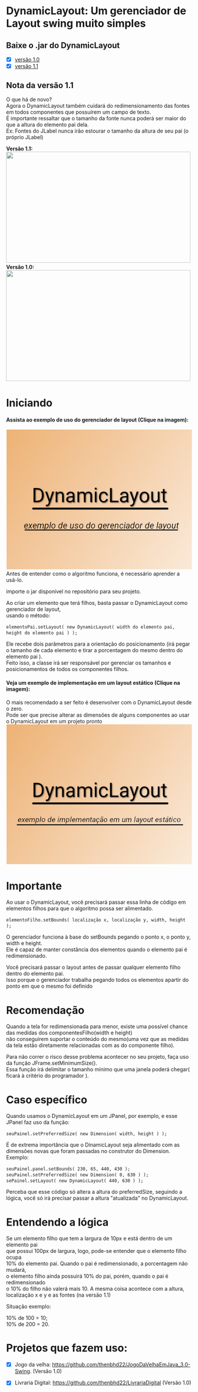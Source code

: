 
# DynamicLayout: Um gerenciador de Layout swing muito simples 


## Baixe o .jar do DynamicLayout

- [x] [versão 1.0](https://github.com/JoaoVictorLacerda/DynamicLayout/raw/main/Jar/DynamicLayout_1.0.jar)  
- [x] [versão 1.1](https://github.com/JoaoVictorLacerda/DynamicLayout/raw/main/Jar/DynamicLayout_1.1.jar)

## Nota da versão 1.1  
O que há de novo?   
Agora o DynamicLayout também cuidará do redimensionamento das fontes em todos componentes que possuírem um campo de texto.  
É importante ressaltar que o tamanho da fonte nunca poderá ser maior do que a altura do elemento pai dela.  
Ex: Fontes do JLabel nunca irão estourar o tamanho da altura de seu pai (o próprio JLabel)
<p>
 <b>Versão 1.1:</b> <br>
 <img width= "500"  height="300" src="./Gifs/DemoV1.1.gif"> <br>
  <b>Versão 1.0:</b> <br>
 <img width= "500"  height="300" src="./Gifs/DevoV1.0.gif">

</p>


# Iniciando
#### Assista ao exemplo de uso do gerenciador de layout (Clique na imagem):
[![](./Imgs/exemploDeUso.jpg)](http://www.youtube.com/watch?v=SAlTZ1a0dNk "Assista o vídeo")  
Antes de entender como o algoritmo funciona, é necessário aprender a usá-lo.  
  
importe o jar disponível no repositório para seu projeto.  
  

Ao criar um elemento que terá filhos, basta passar o DynamicLayout como gerenciador de layout,  
usando o método:
~~~
elementoPai.setLayout( new DynamicLayout( width do elemento pai, height do elemento pai ) );
~~~
Ele recebe dois parâmetros para a orientação do posicionamento (irá pegar o tamanho de cada elemento e tirar a porcentagem do mesmo dentro do elemento pai ).  
Feito isso, a classe irá ser responsável por gerenciar os tamanhos e posicionamentos de todos os componentes filhos.

#### Veja um exemplo de implementação em um layout estático (Clique na imagem):
O mais recomendado a ser feito é desenvolver com o DynamicLayout desde o zero.  
Pode ser que precise alterar as dimensões de alguns componentes ao usar o DynamicLayout em um projeto pronto  
[![](./Imgs/exemplo.LayoutEstatico.jpg)](http://www.youtube.com/watch?v=tZQjtU_Smd0 "Assista o vídeo")
# Importante

Ao usar o DynamicLayout, você precisará passar essa linha de código em elementos filhos para que o algoritmo possa ser alimentado.
~~~
elementoFilho.setBounds( localização x, localização y, width, height );
~~~ 
O gerenciador funciona à base do setBounds pegando o ponto x, o ponto y, width e height.  
Ele é capaz de manter constância dos elementos quando o elemento pai é redimensionado.

Você precisará passar o layout antes de passar qualquer elemento filho dentro do elemento pai.  
Isso porque o gerenciador trabalha pegando todos os elementos apartir do ponto em que o mesmo foi definido

# Recomendação

Quando a tela for redimensionada para menor, existe uma possível chance das medidas dos componentesFilho(width e height)  
não conseguirem suportar o conteúdo do mesmo(uma vez que as medidas da tela estão diretamente relacionadas com as do componente filho).  
  
Para não correr o risco desse problema acontecer no seu projeto, faça uso da função JFrame.setMinimumSize().  
Essa função irá delimitar o tamanho mínimo que uma janela poderá chegar( ficará à critério do programador ).

# Caso específico

Quando usamos o DynamicLayout em um JPanel, por exemplo, e esse JPanel faz uso da função:

~~~
seuPainel.setPreferredSize( new Dimension( width, height ) );
~~~
É de extrema importância que o DinamicLayout seja alimentado com as dimensões novas que foram passadas no construtor do Dimension.  
Exemplo:  
  

```
seuPainel.panel.setBounds( 230, 65, 440, 430 );  
seuPainel.setPreferredSize( new Dimension( 0, 630 ) ); 
sePainel.setLayout( new DynamicLayout( 440, 630 ) );  
```

Perceba que esse código só altera a altura do preferredSize, seguindo a lógica, você só irá precisar passar a altura "atualizada" no DynamicLayout.


# Entendendo a lógica

Se um elemento filho que tem a largura de 10px e está dentro de um elemento pai  
que possui 100px de largura, logo, pode-se entender que o elemento filho ocupa  
10% do elemento pai. Quando o pai é redimensionado, a porcentagem não mudará,  
o elemento filho ainda possuirá 10% do pai, porém, quando o pai é redimensionado  
o 10% do filho não valerá mais 10. A mesma coisa acontece com a altura, localização x e y e as fontes (na versão 1.1)  
  
Situação exemplo:  
  
10% de 100 = 10;  
10% de 200 = 20.

# Projetos que fazem uso:
- [x] Jogo da velha: https://github.com/thenbhd22/JogoDaVelhaEmJava_3.0-Swing. (Versão 1.0)   
- [x] Livraria Digital: https://github.com/thenbhd22/LivrariaDigital   (Versão 1.0)



